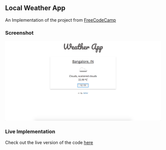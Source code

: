 ## Local Weather App
An Implementation of the project from [FreeCodeCamp](https://www.freecodecamp.org/challenges/show-the-local-weather)

### Screenshot
![Screenshot of the Local Weather App](/assets/Screenshot.png)

### Live Implementation
Check out the live version of the code [here](https://local-weather-app-zafar.surge.sh/)
